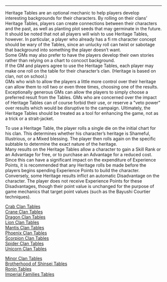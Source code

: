 ---
Heritage Tables are an optional mechanic to help players develop interesting backgrounds for their characters. By rolling on their clans’ Heritage Tables, players can create connections between their characters and the past, as well as planting plot seeds that may germinate in the future. It should be noted that not all players will wish to use Heritage Tables, however. In particular, a player who already has a fi rm character concept should be wary of the Tables, since an unlucky roll can twist or sabotage that background into something the player doesn’t want.<br>
Some GMs may also prefer to have the players develop their own stories rather than relying on a chart to concoct background.<br>
If the GM and players agree to use the Heritage Tables, each player may make one roll on the table for their character’s clan. (Heritage is based on clan, not on school.)<br>
GMs who wish to allow the players a little more control over their heritage can allow them to roll two or even three times, choosing one of the results. Exceptionally generous GMs can allow the players to simply choose a preferred result from the Tables. GMs who are concerned over the impact of Heritage Tables can of course forbid their use, or reserve a &quot;veto power&quot; over results which would be disruptive to the campaign. Ultimately, the Heritage Tables should be treated as a tool for enhancing the game, not as a trick or a strait-jacket.

To use a Heritage Table, the player rolls a single die on the initial chart for his clan. This determines whether his character’s heritage is Shameful, Illustrious, or a Mixed blessing. The player then rolls again on the specific subtable to determine the exact nature of the heritage.<br>
Many results on the Heritage Tables allow a character to gain a Skill Rank or an Advantage for free, or to purchase an Advantage for a reduced cost. Since this can have a significant impact on the expenditure of Experience Points, it is recommended that any Heritage rolls be made before the players begins spending Experience Points to build the character.<br>
Conversely, some Heritage results inflict an automatic Disadvantage on the character. The player does not receive Experience Points for these Disadvantages, though their point value is unchanged for the purpose of game mechanics that target point values (such as the Bayushi Courtier techniques).

<a href="/l5r/htcrab">Crab Clan Tables</a><br>
<a href="/l5r/htcrane">Crane Clan Tables</a><br>
<a href="/l5r/htdragon">Dragon Clan Tables</a><br>
<a href="/l5r/htlion">Lion Clan Tables</a><br>
<a href="/l5r/htmantis">Mantis Clan Tables</a><br>
<a href="/l5r/htphoenix">Phoenix Clan Tables</a><br>
<a href="/l5r/htscorpion">Scorpion Clan Tables</a><br>
<a href="/l5r/htspider">Spider Clan Tables</a><br>
<a href="/l5r/htunicorn">Unicorn Clan Tables</a>

<a href="/l5r/htminor">Minor Clan Tables</a><br>
<a href="/l5r/htbrotherhood">Brotherhood of Shinsei Tables</a><br>
<a href="/l5r/htronin">Ronin Tables</a><br>
<a href="/l5r/htimperial">Imperial Families Tables</a>

